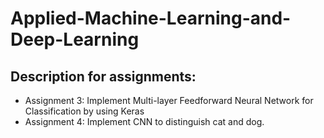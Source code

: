 # Applied-Machine-Learning-and-Deep-Learning

## Description for assignments:
* Assignment 3: Implement Multi-layer Feedforward Neural Network for Classification by using Keras
* Assignment 4: Implement CNN to distinguish cat and dog. 
